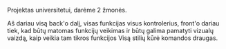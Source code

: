 Projektas universitetui, darėme 2 žmonės.

Aš dariau visą back'o dalį, visas funkcijas visus kontrolerius, front'o dariau tiek, kad būtų matomas funkcijų veikimas ir būtų galima pamatyti vizualų vaizdą, kaip veikia tam tikros funkcijos
Visą stilių kūrė komandos draugas.

